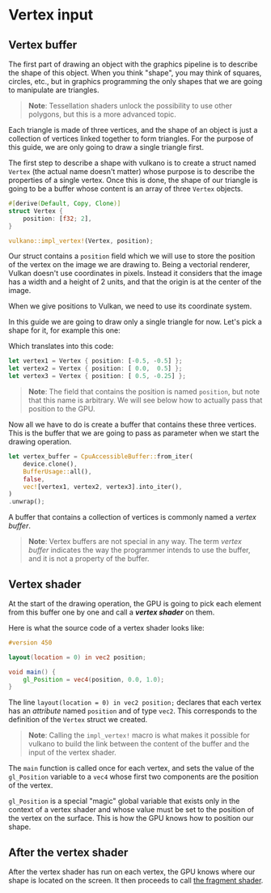 # Vertex input

## Vertex buffer

The first part of drawing an object with the graphics pipeline is to describe the shape of this
object. When you think "shape", you may think of squares, circles, etc., but in graphics
programming the only shapes that we are going to manipulate are triangles.

> **Note**: Tessellation shaders unlock the possibility to use other polygons, but this is
> a more advanced topic.

Each triangle is made of three vertices, and the shape of an object is just a collection of
vertices linked together to form triangles. For the purpose of this guide, we are only going to
draw a single triangle first.

The first step to describe a shape with vulkano is to create a struct named `Vertex` (the actual
name doesn't matter) whose purpose is to describe the properties of a single vertex. Once this is
done, the shape of our triangle is going to be a buffer whose content is an array of three
`Vertex` objects.

```rust
#[derive(Default, Copy, Clone)]
struct Vertex {
    position: [f32; 2],
}

vulkano::impl_vertex!(Vertex, position);
```

Our struct contains a `position` field which we will use to store the position of the vertex on
the image we are drawing to. Being a vectorial renderer, Vulkan doesn't use coordinates in
pixels. Instead it considers that the image has a width and a height of 2 units, and that the
origin is at the center of the image.

<center><object data="/guide-vertex-input-1.svg"></object></center>

When we give positions to Vulkan, we need to use its coordinate system.

In this guide we are going to draw only a single triangle for now. Let's pick a shape for it,
for example this one:

<center><object data="/guide-vertex-input-2.svg"></object></center>

Which translates into this code:

```rust
let vertex1 = Vertex { position: [-0.5, -0.5] };
let vertex2 = Vertex { position: [ 0.0,  0.5] };
let vertex3 = Vertex { position: [ 0.5, -0.25] };
```

> **Note**: The field that contains the position is named `position`, but note that this name is
> arbitrary. We will see below how to actually pass that position to the GPU.

Now all we have to do is create a buffer that contains these three vertices. This is the buffer
that we are going to pass as parameter when we start the drawing operation.

```rust
let vertex_buffer = CpuAccessibleBuffer::from_iter(
    device.clone(),
    BufferUsage::all(),
    false,
    vec![vertex1, vertex2, vertex3].into_iter(),
)
.unwrap();
```

A buffer that contains a collection of vertices is commonly named a *vertex buffer*.

> **Note**: Vertex buffers are not special in any way. The term *vertex buffer* indicates the
> way the programmer intends to use the buffer, and it is not a property of the buffer.

## Vertex shader

At the start of the drawing operation, the GPU is going to pick each element from this buffer one
by one and call a ***vertex shader*** on them.

Here is what the source code of a vertex shader looks like:

```glsl
#version 450

layout(location = 0) in vec2 position;

void main() {
    gl_Position = vec4(position, 0.0, 1.0);
}
```

The line `layout(location = 0) in vec2 position;` declares that each vertex has an *attribute* named
`position` and of type `vec2`. This corresponds to the definition of the `Vertex` struct we created.

> **Note**: Calling the `impl_vertex!` macro is what makes it possible for vulkano to build the
> link between the content of the buffer and the input of the vertex shader.

The `main` function is called once for each vertex, and sets the value of the `gl_Position`
variable to a `vec4` whose first two components are the position of the vertex.

`gl_Position` is a special "magic" global variable that exists only in the context of a vertex
shader and whose value must be set to the position of the vertex on the surface. This is how the
GPU knows how to position our shape.

## After the vertex shader

After the vertex shader has run on each vertex, the GPU knows where our shape is located on the
screen. It then proceeds to call [the fragment shader](/guide/fragment-shader).
